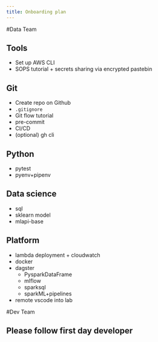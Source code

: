 ```yaml
---
title: Onboarding plan
---
```


#Data Team
## Tools
- Set up AWS CLI
- SOPS tutorial + secrets sharing via encrypted pastebin

## Git
- Create repo on Github
- `.gitignore`
- Git flow tutorial
- pre-commit
- CI/CD
- (optional) gh cli

## Python
- pytest
- pyenv+pipenv

## Data science
- sql
- sklearn model
- mlapi-base

## Platform
- lambda deployment + cloudwatch
- docker
- dagster
  - PysparkDataFrame
  - mlflow
  - sparksql
  - sparkML+pipelines
- remote vscode into lab


#Dev Team
## Please follow first day developer
